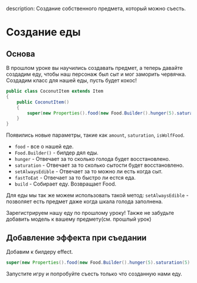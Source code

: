 description: Создание собственного предмета, который можно съесть.

# Создание еды

## Основа

В прошлом уроке вы научились создавать предмет, а теперь давайте создадим еду, чтобы наш персонаж был сыт и мог заморить червячка. Создадим класс для нашей еды, пусть будет кокос!

```java
public class CoconutItem extends Item
{
    public CoconutItem()
    {
        super(new Properties().food(new Food.Builder().hunger(5).saturation(5).fastToEat().setAlwaysEdible().build()));
    }
}
```

Появились новые параметры, такие как `amount`, `saturation`, `isWolfFood`.
* `food` - все о нашей еде.
* `Food.Builder()` - билдер дял еды.
* `hunger` - Отвечает за то сколько голода будет восстановлено.
* `saturation` - Отвечает за то сколько сытости будет восстановлено.
* `setAlwaysEdible` - Отвечает за то можно ли есть когда сыт.
* `fastToEat` - Отвечает за то быстро ли естся еда.
* `build`  - Собирает еду. Возвращает Food.

Для еды мы так же можем использовать такой метод:
`setAlwaysEdible` - позволяет есть предмет даже когда шкала голода заполнена.

Зарегистрируем нашу еду по прошлому уроку! Также не забудьте добавить модель к вашему предмету(см. прошлый урок)

## Добавление эффекта при съедании

Добавим к билдеру effect.
```java
super(new Properties().food(new Food.Builder().hunger(5).saturation(5).effect(() -> new EffectInstance(Effects.GLOWING, 10, 10), 10).build()));
```
Запустите игру и попробуйте съесть только что созданную нами еду.